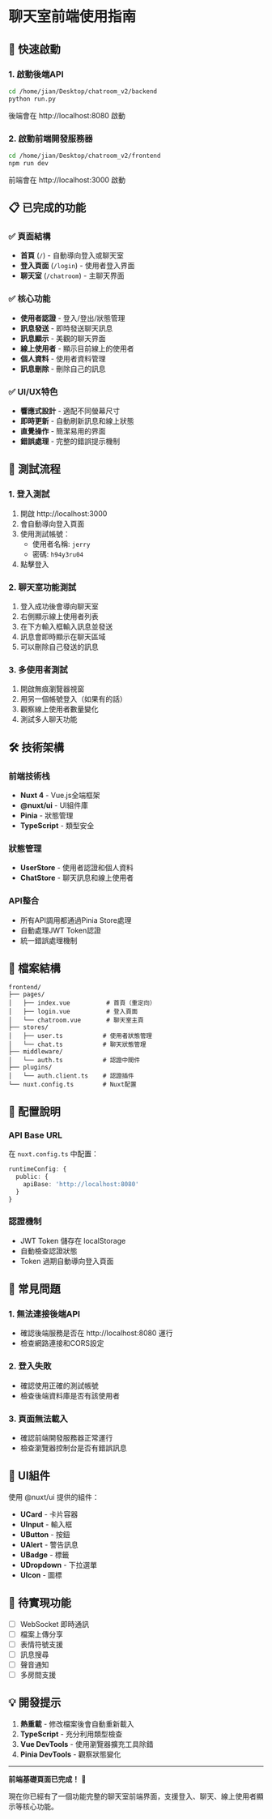 # 聊天室前端使用指南

## 🚀 快速啟動

### 1. 啟動後端API
```bash
cd /home/jian/Desktop/chatroom_v2/backend
python run.py
```
後端會在 http://localhost:8080 啟動

### 2. 啟動前端開發服務器
```bash
cd /home/jian/Desktop/chatroom_v2/frontend
npm run dev
```
前端會在 http://localhost:3000 啟動

## 📋 已完成的功能

### ✅ 頁面結構
- **首頁** (`/`) - 自動導向登入或聊天室
- **登入頁面** (`/login`) - 使用者登入界面
- **聊天室** (`/chatroom`) - 主聊天界面

### ✅ 核心功能
- **使用者認證** - 登入/登出/狀態管理
- **訊息發送** - 即時發送聊天訊息
- **訊息顯示** - 美觀的聊天界面
- **線上使用者** - 顯示目前線上的使用者
- **個人資料** - 使用者資料管理
- **訊息刪除** - 刪除自己的訊息

### ✅ UI/UX特色
- **響應式設計** - 適配不同螢幕尺寸
- **即時更新** - 自動刷新訊息和線上狀態
- **直覺操作** - 簡潔易用的界面
- **錯誤處理** - 完整的錯誤提示機制

## 🎯 測試流程

### 1. 登入測試
1. 開啟 http://localhost:3000
2. 會自動導向登入頁面
3. 使用測試帳號：
   - 使用者名稱: `jerry`
   - 密碼: `h94y3ru04`
4. 點擊登入

### 2. 聊天室功能測試
1. 登入成功後會導向聊天室
2. 右側顯示線上使用者列表
3. 在下方輸入框輸入訊息並發送
4. 訊息會即時顯示在聊天區域
5. 可以刪除自己發送的訊息

### 3. 多使用者測試
1. 開啟無痕瀏覽器視窗
2. 用另一個帳號登入（如果有的話）
3. 觀察線上使用者數量變化
4. 測試多人聊天功能

## 🛠 技術架構

### 前端技術栈
- **Nuxt 4** - Vue.js全端框架
- **@nuxt/ui** - UI組件庫
- **Pinia** - 狀態管理
- **TypeScript** - 類型安全

### 狀態管理
- **UserStore** - 使用者認證和個人資料
- **ChatStore** - 聊天訊息和線上使用者

### API整合
- 所有API調用都通過Pinia Store處理
- 自動處理JWT Token認證
- 統一錯誤處理機制

## 📁 檔案結構

```
frontend/
├── pages/
│   ├── index.vue          # 首頁（重定向）
│   ├── login.vue          # 登入頁面
│   └── chatroom.vue       # 聊天室主頁
├── stores/
│   ├── user.ts           # 使用者狀態管理
│   └── chat.ts           # 聊天狀態管理
├── middleware/
│   └── auth.ts           # 認證中間件
├── plugins/
│   └── auth.client.ts    # 認證插件
└── nuxt.config.ts        # Nuxt配置
```

## 🔧 配置說明

### API Base URL
在 `nuxt.config.ts` 中配置：
```typescript
runtimeConfig: {
  public: {
    apiBase: 'http://localhost:8080'
  }
}
```

### 認證機制
- JWT Token 儲存在 localStorage
- 自動檢查認證狀態
- Token 過期自動導向登入頁面

## 🐛 常見問題

### 1. 無法連接後端API
- 確認後端服務是否在 http://localhost:8080 運行
- 檢查網路連接和CORS設定

### 2. 登入失敗
- 確認使用正確的測試帳號
- 檢查後端資料庫是否有該使用者

### 3. 頁面無法載入
- 確認前端開發服務器正常運行
- 檢查瀏覽器控制台是否有錯誤訊息

## 🎨 UI組件

使用 @nuxt/ui 提供的組件：
- **UCard** - 卡片容器
- **UInput** - 輸入框
- **UButton** - 按鈕
- **UAlert** - 警告訊息
- **UBadge** - 標籤
- **UDropdown** - 下拉選單
- **UIcon** - 圖標

## 🔮 待實現功能

- [ ] WebSocket 即時通訊
- [ ] 檔案上傳分享
- [ ] 表情符號支援
- [ ] 訊息搜尋
- [ ] 聲音通知
- [ ] 多房間支援

## 💡 開發提示

1. **熱重載** - 修改檔案後會自動重新載入
2. **TypeScript** - 充分利用類型檢查
3. **Vue DevTools** - 使用瀏覽器擴充工具除錯
4. **Pinia DevTools** - 觀察狀態變化

---

**前端基礎頁面已完成！** 🎉

現在你已經有了一個功能完整的聊天室前端界面，支援登入、聊天、線上使用者顯示等核心功能。